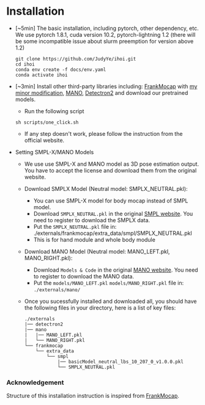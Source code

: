 # Installation


- [~5min] The basic installation, including pytorch, other dependency, etc. 
  We use pytorch 1.8.1, cuda version 10.2, pytorch-lightning 1.2 (there will be some incompatible issue about slurm preemption for version above 1.2)
  ```
  git clone https://github.com/JudyYe/ihoi.git
  cd ihoi
  conda env create -f docs/env.yaml
  conda activate ihoi
  ```


- [~3min] Install other third-party libraries including: [FrankMocap](https://github.com/facebookresearch/frankmocap/) with [my minor modification](https://github.com/judyye/frankmocap/), [MANO](https://github.com/hassony2/manopth), [Detectron2](https://github.com/facebookresearch/detectron2) and   download our pretrained models. 
  - Run the following script
  ```
  sh scripts/one_click.sh
  ```
  - If any step doesn't work, please follow the instruction from the official website.

- Setting SMPL-X/MANO Models
    - We use use SMPL-X and MANO model as 3D pose estimation output. You have to accept the license and download them from the original website.
    - Download SMPLX Model (Neutral model: SMPLX_NEUTRAL.pkl):
        - You can use SMPL-X model for body mocap instead of SMPL model. 
        - Download ```SMPLX_NEUTRAL.pkl``` in the original [SMPL website](https://smpl-x.is.tue.mpg.de/). You need to register to download the SMPLX data.
        - Put the ```SMPLX_NEUTRAL.pkl``` file in: ./externals/frankmocap/extra_data/smpl/SMPLX_NEUTRAL.pkl
        - This is for hand module and whole body module
    - Download MANO Model (Neutral model: MANO_LEFT.pkl, MANO_RIGHT.pkl):
        - Download ```Models & Code``` in the original [MANO website](https://mano.is.tue.mpg.de/). You need to register to download the MANO data.
        - Put the ```models/MANO_LEFT.pkl``` ```models/MANO_RIGHT.pkl``` file in: `./externals/mano/`

    - Once you sucessfully installed and downloaded all, you should have the following files in your directory, here is a list of key files:
        ```
        ./externals
        |── detectron2
        |── mano
        |   |── MANO_LEFT.pkl    
        |   └── MANO_RIGHT.pkl
        └── frankmocap
            └── extra_data
                └── smpl
                    |── basicModel_neutral_lbs_10_207_0_v1.0.0.pkl
                    └── SMPLX_NEUTRAL.pkl

        ```

### Acknowledgement
Structure of this installation instruction is inspired from [FrankMocap](https://github.com/facebookresearch/frankmocap/blob/main/docs/INSTALL.md).
